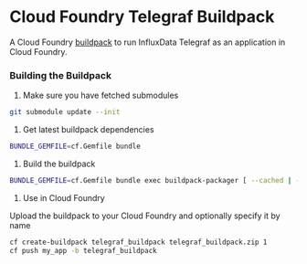 # Cloud Foundry Telegraf Buildpack

A Cloud Foundry [buildpack](http://docs.cloudfoundry.org/buildpacks/) to run
InfluxData Telegraf as an application in Cloud Foundry.

### Building the Buildpack

1. Make sure you have fetched submodules

  ```sh
  git submodule update --init
  ```

1. Get latest buildpack dependencies

  ```sh
  BUNDLE_GEMFILE=cf.Gemfile bundle
  ```

1. Build the buildpack

  ```sh
  BUNDLE_GEMFILE=cf.Gemfile bundle exec buildpack-packager [ --cached | --uncached ]
  ```

1. Use in Cloud Foundry

  Upload the buildpack to your Cloud Foundry and optionally specify it by name

  ```sh
  cf create-buildpack telegraf_buildpack telegraf_buildpack.zip 1
  cf push my_app -b telegraf_buildpack
  ```
